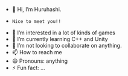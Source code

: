 - 👋 Hi, I’m Huruhashi.
-     Nice to meet you!!
- 👀 I’m interested in a lot of kinds of games
- 🌱 I’m currently learning C++ and Unity
- 💞️ I’m not looking to collaborate on anything. 
- 📫 How to reach me
- 😄 Pronouns: anything
- ⚡ Fun fact: ...

<!---
Huruhashi88/Huruhashi88 is a ✨ special ✨ repository because its `README.md` (this file) appears on your GitHub profile.
You can click the Preview link to take a look at your changes.
--->
